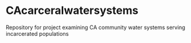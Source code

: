 # CAcarceralwatersystems
Repository for project examining CA community water systems serving incarcerated populations
